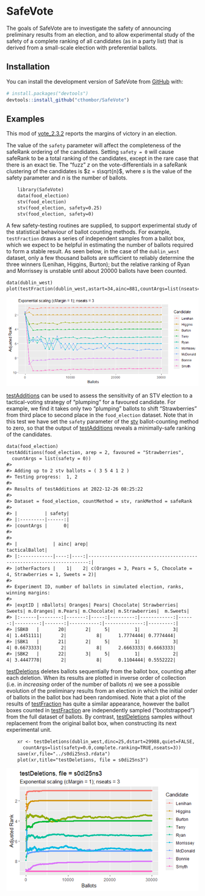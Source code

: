 
<!-- README.md is generated from README.Rmd. Please edit that file -->

# SafeVote

<!-- badges: start -->
<!-- badges: end -->

The goals of SafeVote are to investigate the safety of announcing
preliminary results from an election, and to allow experimental study of
the safety of a complete ranking of all candidates (as in a party list)
that is derived from a small-scale election with preferential ballots.

## Installation

You can install the development version of SafeVote from
[GitHub](https://github.com/) with:

``` r
# install.packages("devtools")
devtools::install_github("cthombor/SafeVote")
```

## Examples

This mod of
[vote_2.3.2](https://cran.r-project.org/web/packages/vote/index.html)
reports the margins of victory in an election.

The value of the `safety` parameter will affect the completeness of the
safeRank ordering of the candidates. Setting `safety = 0` will cause
safeRank to be a total ranking of the candidates, except in the rare
case that there is an exact tie. The “fuzz” $z$ on the
vote-differentials in a safeRank clustering of the candidates is
$z = s\sqrt{n}$, where $s$ is the value of the safety parameter and $n$
is the number of ballots.

        library(SafeVote)
        data(food_election)
        stv(food_election)
        stv(food_election, safety=0.25)
        stv(food_election, safety=0)

A few safety-testing routines are supplied, to support experimental
study of the statistical behaviour of ballot counting methods. For
example, `testFraction` draws a series of independent samples from a
ballot box, which we expect to be helpful in estimating the number of
ballots required to form a stable result. As seen below, in the case of
the `dublin_west` dataset, only a few thousand ballots are sufficient to
reliably determine the three winners (Lenihan, Higgins, Burton); but the
relative ranking of Ryan and Morrissey is unstable until about 20000
ballots have been counted.

    data(dublin_west)
    plot(testFraction(dublin_west,astart=34,ainc=881,countArgs=list(nseats=3)))

![](man/figures/testFraction.png)

[testAdditions](%60testAdditions%60) can be used to assess the
sensitivity of an STV election to a tactical-voting strategy of
“plumping” for a favoured candidate. For example, we find it takes only
two “plumping” ballots to shift “Strawberries” from third place to
second place in the `food_election` dataset. Note that in this test we
have set the `safety` parameter of the [stv](%60stv%60) ballot-counting
method to zero, so that the output of
[testAdditions](%60testAdditions%60) reveals a minimally-safe ranking of
the candidates.

    data(food_election) 
    testAdditions(food_election, arep = 2, favoured = "Strawberries", 
      countArgs = list(safety = 0))
    #> 
    #> Adding up to 2 stv ballots = ( 3 5 4 1 2 )
    #> Testing progress:  1, 2
    #> 
    #> Results of testAdditions at 2022-12-26 08:25:22
    #> 
    #> Dataset = food_election, countMethod = stv, rankMethod = safeRank
    #> 
    #> |          | safety|
    #> |:---------|------:|
    #> |countArgs |      0|
    #> 
    #> 
    #> |             | ainc| arep|                                                         tacticalBallot|
    #> |:------------|----:|----:|----------------------------------------------------------------------:|
    #> |otherFactors |    1|    2| c(Oranges = 3, Pears = 5, Chocolate = 4, Strawberries = 1, Sweets = 2)|
    #> 
    #> Experiment ID, number of ballots in simulated election, ranks, winning margins:
    #> 
    #> |exptID | nBallots| Oranges| Pears| Chocolate| Strawberries| Sweets| m.Oranges| m.Pears| m.Chocolate| m.Strawberries|  m.Sweets|
    #> |:------|--------:|-------:|-----:|---------:|------------:|------:|---------:|-------:|-----------:|--------------:|---------:|
    #> |SBK0   |       20|       2|     5|         1|            3|      4| 1.4451111|       2|           8|      1.7774444| 0.7774444|
    #> |SBK1   |       21|       2|     5|         1|            3|      4| 0.6673333|       2|           8|      2.6663333| 0.6663333|
    #> |SBK2   |       22|       3|     5|         1|            2|      4| 3.4447778|       2|           8|      0.1104444| 0.5552222|

[testDeletions](%60testDeletions%60) deletes ballots sequentially from
the ballot box, counting after each deletion. When its results are
plotted in inverse order of collection (i.e. in *increasing* order of
the number of ballots $n$) we see a possible evolution of the
preliminary results from an election in which the initial order of
ballots in the ballot box had been randomised. Note that a plot of the
results of [testFraction](%60testFraction%60) has quite a similar
appearance, however the ballot boxes counted in
[testFraction](%60testFraction%60) are independently sampled
(“bootstrapped”) from the full dataset of ballots. By contrast,
[testDeletions](%60testDeletions%60) samples without replacement from
the original ballot box, when constructing its next experimental unit.

        
        xr <- testDeletions(dublin_west,dinc=25,dstart=29988,quiet=FALSE,
          countArgs=list(safety=0.0,complete.ranking=TRUE,nseats=3))
        save(xr,file="../s0di25ns3.rdata")
        plot(xr,title="testDeletions, file = s0di25ns3")

![](man/figures/s0di25ns3.png)

